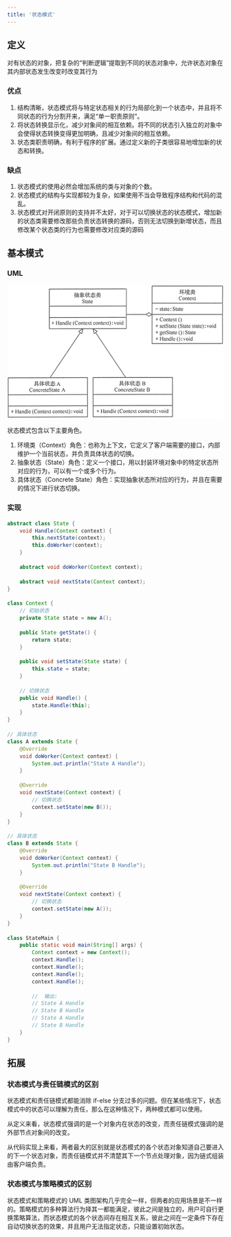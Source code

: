 ```yaml
---
title: '状态模式'
---
```


## 定义

对有状态的对象，把复杂的“判断逻辑”提取到不同的状态对象中，允许状态对象在其内部状态发生改变时改变其行为

### 优点
1. 结构清晰，状态模式将与特定状态相关的行为局部化到一个状态中，并且将不同状态的行为分割开来，满足“单一职责原则”。
2. 将状态转换显示化，减少对象间的相互依赖。将不同的状态引入独立的对象中会使得状态转换变得更加明确，且减少对象间的相互依赖。
3. 状态类职责明确，有利于程序的扩展。通过定义新的子类很容易地增加新的状态和转换。

### 缺点
1. 状态模式的使用必然会增加系统的类与对象的个数。
2. 状态模式的结构与实现都较为复杂，如果使用不当会导致程序结构和代码的混乱。
3. 状态模式对开闭原则的支持并不太好，对于可以切换状态的状态模式，增加新的状态类需要修改那些负责状态转换的源码，否则无法切换到新增状态，而且修改某个状态类的行为也需要修改对应类的源码

## 基本模式
### UML

![](../../resources/pattern/3-1Q11615412U55.gif)

状态模式包含以下主要角色。
1. 环境类（Context）角色：也称为上下文，它定义了客户端需要的接口，内部维护一个当前状态，并负责具体状态的切换。
2. 抽象状态（State）角色：定义一个接口，用以封装环境对象中的特定状态所对应的行为，可以有一个或多个行为。
3. 具体状态（Concrete State）角色：实现抽象状态所对应的行为，并且在需要的情况下进行状态切换。

### 实现

```java
abstract class State {
    void Handle(Context context) {
        this.nextState(context);
        this.doWorker(context);
    }

    abstract void doWorker(Context context);

    abstract void nextState(Context context);
}

class Context {
    // 初始状态
    private State state = new A();

    public State getState() {
        return state;
    }

    public void setState(State state) {
        this.state = state;
    }

    // 切换状态
    public void Handle() {
        state.Handle(this);
    }
}

// 具体状态
class A extends State {
    @Override
    void doWorker(Context context) {
        System.out.println("State A Handle");
    }

    @Override
    void nextState(Context context) {
        // 切换状态
        context.setState(new B());
    }
}

// 具体状态
class B extends State {
    @Override
    void doWorker(Context context) {
        System.out.println("State B Handle");
    }

    @Override
    void nextState(Context context) {
        // 切换状态
        context.setState(new A());
    }
}

class StateMain {
    public static void main(String[] args) {
        Context context = new Context();
        context.Handle();
        context.Handle();
        context.Handle();
        context.Handle();
        
        //  输出:
        // State A Handle
        // State B Handle
        // State A Handle
        // State B Handle
    }
}
```

## 拓展

### 状态模式与责任链模式的区别

状态模式和责任链模式都能消除 if-else 分支过多的问题。但在某些情况下，状态模式中的状态可以理解为责任，那么在这种情况下，两种模式都可以使用。

从定义来看，状态模式强调的是一个对象内在状态的改变，而责任链模式强调的是外部节点对象间的改变。

从代码实现上来看，两者最大的区别就是状态模式的各个状态对象知道自己要进入的下一个状态对象，而责任链模式并不清楚其下一个节点处理对象，因为链式组装由客户端负责。
### 状态模式与策略模式的区别

状态模式和策略模式的 UML 类图架构几乎完全一样，但两者的应用场景是不一样的。策略模式的多种算法行为择其一都能满足，彼此之间是独立的，用户可自行更换策略算法，而状态模式的各个状态间存在相互关系，彼此之间在一定条件下存在自动切换状态的效果，并且用户无法指定状态，只能设置初始状态。
